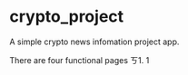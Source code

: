 # crypto_project

A simple crypto news infomation project app.

There are four functional pages
ㄎ1. 1 

